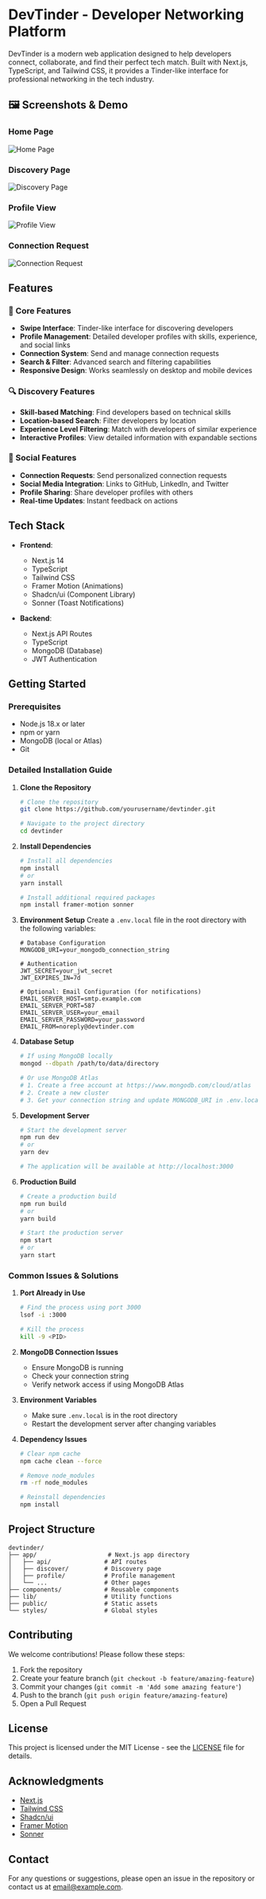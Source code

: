 # DevTinder - Developer Networking Platform

DevTinder is a modern web application designed to help developers connect, collaborate, and find their perfect tech match. Built with Next.js, TypeScript, and Tailwind CSS, it provides a Tinder-like interface for professional networking in the tech industry.

## 🖼️ Screenshots & Demo

### Home Page
![Home Page](public/screenshots/home.png)

### Discovery Page
![Discovery Page](public/screenshots/discover.png)

### Profile View
![Profile View](public/screenshots/profile.png)

### Connection Request
![Connection Request](public/screenshots/connect.png)

## Features

### 🎯 Core Features
- **Swipe Interface**: Tinder-like interface for discovering developers
- **Profile Management**: Detailed developer profiles with skills, experience, and social links
- **Connection System**: Send and manage connection requests
- **Search & Filter**: Advanced search and filtering capabilities
- **Responsive Design**: Works seamlessly on desktop and mobile devices

### 🔍 Discovery Features
- **Skill-based Matching**: Find developers based on technical skills
- **Location-based Search**: Filter developers by location
- **Experience Level Filtering**: Match with developers of similar experience
- **Interactive Profiles**: View detailed information with expandable sections

### 💬 Social Features
- **Connection Requests**: Send personalized connection requests
- **Social Media Integration**: Links to GitHub, LinkedIn, and Twitter
- **Profile Sharing**: Share developer profiles with others
- **Real-time Updates**: Instant feedback on actions

## Tech Stack

- **Frontend**:
  - Next.js 14
  - TypeScript
  - Tailwind CSS
  - Framer Motion (Animations)
  - Shadcn/ui (Component Library)
  - Sonner (Toast Notifications)

- **Backend**:
  - Next.js API Routes
  - TypeScript
  - MongoDB (Database)
  - JWT Authentication

## Getting Started

### Prerequisites
- Node.js 18.x or later
- npm or yarn
- MongoDB (local or Atlas)
- Git

### Detailed Installation Guide

1. **Clone the Repository**
   ```bash
   # Clone the repository
   git clone https://github.com/yourusername/devtinder.git
   
   # Navigate to the project directory
   cd devtinder
   ```

2. **Install Dependencies**
   ```bash
   # Install all dependencies
   npm install
   # or
   yarn install
   
   # Install additional required packages
   npm install framer-motion sonner
   ```

3. **Environment Setup**
   Create a `.env.local` file in the root directory with the following variables:
   ```
   # Database Configuration
   MONGODB_URI=your_mongodb_connection_string
   
   # Authentication
   JWT_SECRET=your_jwt_secret
   JWT_EXPIRES_IN=7d
   
   # Optional: Email Configuration (for notifications)
   EMAIL_SERVER_HOST=smtp.example.com
   EMAIL_SERVER_PORT=587
   EMAIL_SERVER_USER=your_email
   EMAIL_SERVER_PASSWORD=your_password
   EMAIL_FROM=noreply@devtinder.com
   ```

4. **Database Setup**
   ```bash
   # If using MongoDB locally
   mongod --dbpath /path/to/data/directory
   
   # Or use MongoDB Atlas
   # 1. Create a free account at https://www.mongodb.com/cloud/atlas
   # 2. Create a new cluster
   # 3. Get your connection string and update MONGODB_URI in .env.local
   ```

5. **Development Server**
   ```bash
   # Start the development server
   npm run dev
   # or
   yarn dev
   
   # The application will be available at http://localhost:3000
   ```

6. **Production Build**
   ```bash
   # Create a production build
   npm run build
   # or
   yarn build
   
   # Start the production server
   npm start
   # or
   yarn start
   ```

### Common Issues & Solutions

1. **Port Already in Use**
   ```bash
   # Find the process using port 3000
   lsof -i :3000
   
   # Kill the process
   kill -9 <PID>
   ```

2. **MongoDB Connection Issues**
   - Ensure MongoDB is running
   - Check your connection string
   - Verify network access if using MongoDB Atlas

3. **Environment Variables**
   - Make sure `.env.local` is in the root directory
   - Restart the development server after changing variables

4. **Dependency Issues**
   ```bash
   # Clear npm cache
   npm cache clean --force
   
   # Remove node_modules
   rm -rf node_modules
   
   # Reinstall dependencies
   npm install
   ```

## Project Structure

```
devtinder/
├── app/                    # Next.js app directory
│   ├── api/               # API routes
│   ├── discover/          # Discovery page
│   ├── profile/           # Profile management
│   └── ...                # Other pages
├── components/            # Reusable components
├── lib/                   # Utility functions
├── public/                # Static assets
└── styles/                # Global styles
```

## Contributing

We welcome contributions! Please follow these steps:

1. Fork the repository
2. Create your feature branch (`git checkout -b feature/amazing-feature`)
3. Commit your changes (`git commit -m 'Add some amazing feature'`)
4. Push to the branch (`git push origin feature/amazing-feature`)
5. Open a Pull Request

## License

This project is licensed under the MIT License - see the [LICENSE](LICENSE) file for details.

## Acknowledgments

- [Next.js](https://nextjs.org/)
- [Tailwind CSS](https://tailwindcss.com/)
- [Shadcn/ui](https://ui.shadcn.com/)
- [Framer Motion](https://www.framer.com/motion/)
- [Sonner](https://sonner.emilkowal.ski/)

## Contact

For any questions or suggestions, please open an issue in the repository or contact us at [email@example.com](mailto:email@example.com).